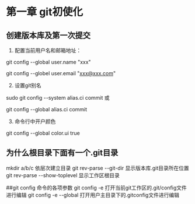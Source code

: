 # 第一章 git初使化

## 创建版本库及第一次提交

 1. 配置当前用户名和邮箱地址：

 git config --global user.name "xxx"

 git config --globel user.email "xxx@xxx.com"

 2. 设置git别名

 sudo git config --system alias.ci commit 或

 git config --global alias.ci commit

 3. 命令行中开户颜色

 git config --global color.ui true

## 为什么根目录下面有一个.git目录

mkdir a/b/c 依层次建立目录
git rev-parse --git-dir 显示版本库.git目录所在位置
git rev-parse --show-toplevel 显示工作区根目录

##git config 命令的各项参数
git config -e 打开当前git工作区的.git/config文件进行编辑
git config -e --global 打开用户主目录下的.gitconfig文件进行编辑






